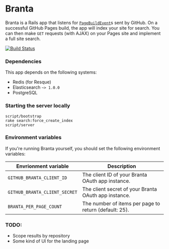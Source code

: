 Branta
============

Branta is a Rails app that listens for [`PageBuildEvent`][PageBuildEvent]s sent by GitHub. On a successful GitHub Pages build, the app will index your site for search. You can then make `GET` requests (with AJAX) on your Pages site and implement a full site search.

[![Build Status](https://travis-ci.org/gjtorikian/branta.svg?branch=master)](https://travis-ci.org/gjtorikian/branta)

### Dependencies

This app depends on the following systems:

* Redis (for Resque)
* Elasticsearch `~> 1.0.0`
* PostgreSQL

### Starting the server locally

```
script/bootstrap
rake search:force_create_index
script/server
```

### Environment variables

If you're running Branta yourself, you should set the following environment variables:

|Envrionment variable | Description
|---------------------|------------
`GITHUB_BRANTA_CLIENT_ID` | The client ID of your Branta OAuth app instance.
`GITHUB_BRANTA_CLIENT_SECRET` | The client secret of your Branta OAuth app instance.
`BRANTA_PER_PAGE_COUNT` | The number of items per page to return (default: 25).

### TODO:

- Scope results by repository
- Some kind of UI for the landing page

[PageBuildEvent]: https://developer.github.com/v3/activity/events/types/#pagebuildevent
